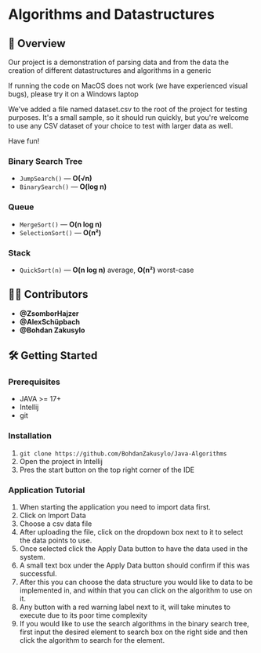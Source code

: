 # Algorithms and Datastructures

## 📌 Overview

Our project is a demonstration of parsing data and from the data the 
creation of different datastructures and algorithms in a generic

If running the code on MacOS does not work (we have experienced visual bugs), please try it on a Windows laptop

We've added a file named dataset.csv to the root of the project for testing purposes. It's a small sample, so it should run quickly, but you're welcome to use any CSV dataset of your choice to test with larger data as well.

Have fun!

###  Binary Search Tree

- `JumpSearch()` — **O(√n)**
- `BinarySearch()` — **O(log n)**

### Queue

- `MergeSort()` — **O(n log n)**
- `SelectionSort()` — **O(n²)**

### Stack

- `QuickSort(n)` — **O(n log n)** average, **O(n²)** worst-case

## 🧑‍💻 Contributors

- **@ZsomborHajzer**
- **@AlexSchüpbach**
- **@Bohdan Zakusylo**


## 🛠️ Getting Started

### Prerequisites

- JAVA >= 17+
- Intellij 
- git

### Installation
1. ```git clone https://github.com/BohdanZakusylo/Java-Algorithms```
2. Open the project in Intellij
3. Pres the start button on the top right corner of the IDE


### Application Tutorial

1. When starting the application you need to import data first.
2. Click on Import Data
3. Choose a csv data file 
4. After uploading the file, click on the dropdown box next to it to select the data points to use. 
5. Once selected click the Apply Data button to have the data used in the system.
6. A small text box under the Apply Data button should confirm if this was successful. 
7. After this you can choose the data structure you would like to data to be implemented in, and within that you can click on the algorithm to use on it.
8. Any button with a red warning label next to it, will take minutes to execute due to its poor time complexity
9. If you would like to use the search algorithms in the binary search tree, first input the desired element to search box on the right side and then click the algorithm to search for the element.
